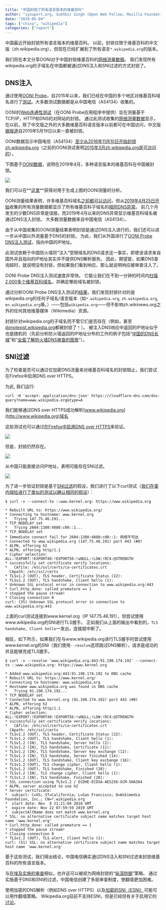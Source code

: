 ```yaml
---
title: "中国封锁了所有语言版本的维基百科"
author: "iyouport.org, Sukhbir Singh (Open Web Fellow, Mozilla Foundation), Arturo Filastò (OONI), Maria Xynou (OONI)"
date: "2019-05-04"
tags: ["china", "wikipedia"]
categories: ["report"]
---
```


中国最近开始封锁所有语言版本的维基百科。 以前，封锁仅限于维基百科的中文版（zh.wikipedia.org），但现在已经扩展到了所有语言`*.wikipedia.org`的版本。

我们将在本文分享OONI对于中国封锁维基百科的[网络测量数据](https://api.ooni.io/files/by_country/CN)。 我们发现所有wikipedia.org的子域名在中国都被通过DNS注入和SNI过滤的方式封锁了。

## DNS注入

通过使用[OONI Probe](https://ooni.io/install/)，自2015年以来，我们已经在中国的多个地区对维基百科域名进行了[测试](https://api.ooni.io/files/by_country/CN)。大多数测试数据都是从中国电信（AS4134）收集的。

OONI的[Web连通性测试](https://ooni.io/nettest/web-connectivity/)（在OONI Probe应用程序中提供）旨在测量基于TCP/IP，HTTP和DNS的对网站的封锁。 通过此测试收集的[网络测量数据](https://api.ooni.io/files/by_country/CN)显示，在以前，除了中文版之外的大多数维基百科语言版本以前都可在中国访问，中文版[据报道](https://www.theepochtimes.com/china-now-blocked-from-accessing-wikipedia_1384917.html)自2015年5月19日以来一直被封锁。

OONI数据显示中国电信（AS4134）[至少从2016年11月10日开始封锁zh.wikipedia.org](https://explorer.ooni.io/measurement/20161110T035949Z_AS4134_oAjg1SM4bjI5yI2D9yhu8Rfq830QL5avcxPg8LmhEAN1u0pvYq?input=http:%2F%2Fzh.wikipedia.org%2Fwiki%2Fwikipedia:%25e9%25a6%2596%25e9%25a1%25b5)（之前的OONI测试表明[2015年3月zh.wikipedia.org是可访问的](http://api.ooni.io/files/download/2015-03-04/20150304T232111Z-CN-AS4808-http_requests-no_report_id-0.1.0-probe.yaml)）。

下图基于[OONI数据](https://api.ooni.io/files/by_country/CN)，说明在2019年4月，多种语言版本的维基百科在中国被封锁。

![](/post/2019-china-wikipedia-blocking/ooni-china-blocks-wikipedia.png)

我们可以在**[这里](/post/2019-china-wikipedia-blocking/20190502-china-wikipedia.csv)**获得对用于生成上图的OONI测量的分析。

OONI测量结果表明，许多维基百科域名[之前都可以访问](https://explorer.ooni.io/measurement/20190218T081331Z_AS4134_2CoUgy8tf1A7DF2JZNghiXWuK7ndJRnTVHsnWTTVjkJFDb1mcd?input=https:%2F%2Fen.wikipedia.org%2Fwiki%2Fthe_holocaust)，但从[2019年4月25日开始](https://explorer.ooni.io/measurement/20190425T070917Z_AS4134_45hNnx6LkceBitzcVB1oAGfpHyJuKFKR7NkLU5XTCdz2JKVPhy?input=https:%2F%2Fen.wikipedia.org)收集的所有测量数据都显示了所有维基百科子域名的[相同DNS异常](https://explorer.ooni.io/measurement/20190425T070917Z_AS4134_45hNnx6LkceBitzcVB1oAGfpHyJuKFKR7NkLU5XTCdz2JKVPhy?input=https:%2F%2Fen.wikipedia.org)。 前几个月发生的少数DNS异常是误报，而2019年4月以来的DNS异常显示维基百科域名被通过DNS注入封锁。 大多数测量数据来自中国电信（AS4134）。

由于从中国收集的OONI测量结果表明封锁是通过DNS注入进行的，我们还可以进一步从中国以外测量基于DNS的封锁。 为此，我们从外国进行了[OONI Probe DNS注入测试](https://github.com/ooni/spec/blob/master/nettests/ts-012-dns-injection.md)，指向中国的IP地址。

此测试依赖于中国防火墙将“注入”受限域名的DNS请求这一事实，即使该请求来自国外并且指向的IP地址其实并不提供DNS解析服务。 因此，期望是，如果DNS查询超时，就说明没有封锁，但如果我们看到响应，那么就说明响应被审查注入了。

OONI Probe DNS注入测试速度非常快。 它能让我们在不到一分钟的时间内[扫描2,000多个维基百科域名](https://api.ooni.io/files/download/2019-04-24/20190424T200655Z-IS-AS47172-dns_injection-20190424T200655Z_AS47172_Peuv89addXJ1NZ5nTzY7i94X0rTag3QqGLwXKQcaoDTnHu9hu7-0.2.0-probe.json)，并确定哪些域名被封锁。

通过分析OONI Probe DNS注入测试的[结果](https://api.ooni.io/files/download/2019-04-24/20190424T200655Z-IS-AS47172-dns_injection-20190424T200655Z_AS47172_Peuv89addXJ1NZ5nTzY7i94X0rTag3QqGLwXKQcaoDTnHu9hu7-0.2.0-probe.json)，我们发现封锁针对的是wikipedia.org的任何子域名/语言版本（如`*.wikipedia.org`, `zh.wikipedia.org`, `en.wikipedia.org`等。）——包括`wikipedia.org`——但不影响zh.wikinews.org之外的任何其他维基媒体（Wikimedia）资源。

封锁针对wikipedia.org的子域名而不管它们是否存在（例如，甚至[donotexist.wikipedia.org](https://api.ooni.io/files/download/2019-04-24/20190424T200655Z-IS-AS47172-dns_injection-20190424T200655Z_AS47172_Peuv89addXJ1NZ5nTzY7i94X0rTag3QqGLwXKQcaoDTnHu9hu7-0.2.0-probe.json)都被封锁了！）。 被注入DNS响应中返回的IP地址似乎也是随机的（先前分析防火墙返回的IP地址分布的工作的例子包括“[中国的DNS长城](https://censorbib.nymity.ch/pdf/Lowe2007a.pdf)”和“[全面了解防火墙DNS审查的图景](https://www.usenix.org/system/files/conference/foci14/foci14-anonymous.pdf)”）。

## SNI过滤

为了检查是否可以通过仅加密DNS流量来对维基百科域名的封锁阻止，我们尝试在Firefox中启用DNS over HTTPS。

为此, 我们运行:

```
curl -H 'accept: application/dns-json' https://cloudflare-dns.com/dns-query?name=www.wikipedia.org&type=A
```

我们能够通过DNS over HTTPS成功解析[www.wikipedia.org](http://www.wikipedia.org)域名

这些测试也可以通过[在Firefox中启用DNS over HTTPS](https://wiki.mozilla.org/Trusted_Recursive_Resolver)来验证。

![](/post/2019-china-wikipedia-blocking/firefox-1.png)

但是，封锁仍然存在。

![](/post/2019-china-wikipedia-blocking/firefox-2.png)

从中国只能直接访问IP地址，表明可能存在SNI过滤。

![](/post/2019-china-wikipedia-blocking/firefox-3.png)

为了进一步验证封锁是基于[SNI过滤](https://en.wikipedia.org/wiki/Server_Name_Indication)的假设，我们进行了以下curl测试（[我们在委内瑞拉进行了类似的测试以确认相同的假设](https://ooni.torproject.org/post/venezuela-blocking-wikipedia-and-social-media-2019/)）：

```
$ curl -v --connect-to ::www.kernel.org: https://www.wikipedia.org

* Rebuilt URL to: https://www.wikipedia.org/
* Connecting to hostname: www.kernel.org
*   Trying 147.75.46.191...
* TCP_NODELAY set
*   Trying 2604:1380:4080:c00::1...
* TCP_NODELAY set
* Immediate connect fail for 2604:1380:4080:c00::1: 网络不可达
* Connected to www.wikipedia.org (147.75.46.191) port 443 (#0)
* ALPN, offering h2
* ALPN, offering http/1.1
* Cipher selection: ALL:!EXPORT:!EXPORT40:!EXPORT56:!aNULL:!LOW:!RC4:@STRENGTH
* successfully set certificate verify locations:
*   CAfile: /etc/ssl/certs/ca-certificates.crt
  CApath: /etc/ssl/certs
* TLSv1.2 (OUT), TLS header, Certificate Status (22):
* TLSv1.2 (OUT), TLS handshake, Client hello (1):
* Unknown SSL protocol error in connection to www.wikipedia.org:443
* Curl_http_done: called premature == 1
* stopped the pause stream!
* Closing connection 0
curl: (35) Unknown SSL protocol error in connection to www.wikipedia.org:443
```

上面的curl测试连接到www.kernel.org（IP 147.75.46.191），但尝试使用www.wikipedia.org的SNI进行TLS握手。 正如我们从上面的输出中看到的，`TLS handshake, Client hello`一发出，连接就中断了。

相反，如下所示，如果我们在与www.wikipedia.org进行TLS握手时尝试使用www.kernel.org的SNI（我们使用`--resolve`选项跳过DNS解析），请求是成功的并且能够完成TLS握手。

```
$ curl -v --resolve 'www.wikipedia.org:443:91.198.174.192' --connect-to ::www.wikipedia.org: https://www.kernel.org

* Added www.wikipedia.org:443:91.198.174.192 to DNS cache
* Rebuilt URL to: https://www.kernel.org/
* Connecting to hostname: www.wikipedia.org
* Hostname www.wikipedia.org was found in DNS cache
*   Trying 91.198.174.192...
* TCP_NODELAY set
* Connected to www.kernel.org (91.198.174.192) port 443 (#0)
* ALPN, offering h2
* ALPN, offering http/1.1
* Cipher selection: ALL:!EXPORT:!EXPORT40:!EXPORT56:!aNULL:!LOW:!RC4:@STRENGTH
* successfully set certificate verify locations:
*   CAfile: /etc/ssl/certs/ca-certificates.crt
  CApath: /etc/ssl/certs
* TLSv1.2 (OUT), TLS header, Certificate Status (22):
* TLSv1.2 (OUT), TLS handshake, Client hello (1):
* TLSv1.2 (IN), TLS handshake, Server hello (2):
* TLSv1.2 (IN), TLS handshake, Certificate (11):
* TLSv1.2 (IN), TLS handshake, Server key exchange (12):
* TLSv1.2 (IN), TLS handshake, Server finished (14):
* TLSv1.2 (OUT), TLS handshake, Client key exchange (16):
* TLSv1.2 (OUT), TLS change cipher, Client hello (1):
* TLSv1.2 (OUT), TLS handshake, Finished (20):
* TLSv1.2 (IN), TLS change cipher, Client hello (1):
* TLSv1.2 (IN), TLS handshake, Finished (20):
* SSL connection using TLSv1.2 / ECDHE-ECDSA-AES256-GCM-SHA384
* ALPN, server accepted to use h2
* Server certificate:
*  subject: C=US; ST=California; L=San Francisco; O=Wikimedia Foundation, Inc.; CN=*.wikipedia.org
*  start date: Nov  8 21:21:04 2018 GMT
*  expire date: Nov 22 07:59:59 2019 GMT
*  subjectAltName does not match www.kernel.org
* SSL: no alternative certificate subject name matches target host name 'www.kernel.org'
* Curl_http_done: called premature == 1
* stopped the pause stream!
* Closing connection 0
* TLSv1.2 (OUT), TLS alert, Client hello (1):
curl: (51) SSL: no alternative certificate subject name matches target host name 'www.kernel.org'
```

基于这些测试，我们得出结论，中国电信确实通过DNS注入和SNI过滤来封锁维基百科的所有语言版本。

与[在埃及实施的审查](https://ooni.torproject.org/post/egypt-internet-censorship/)相似，也许这可以被视为网络封锁的“[纵深防御](https://en.wikipedia.org/wiki/Defense_in_depth_(computing))”策略。 通过实施基于DNS和SNI的过滤，中国电信创建了多层审查制度，使翻墙更加困难。

使用加密的DNS解析（例如DNS over HTTPS）以及[加密的SNI（ESNI）](https://datatracker.ietf.org/doc/draft-ietf-tls-esni/)可能可以用作翻墙策略。 Wikipedia.org目前不支持ESNI，但是已经但有关于启用它的[讨论](https://phabricator.wikimedia.org/T205378)。
